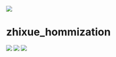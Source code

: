 ![](https://zhengjiabao.gitee.io/2020/02/25/F-K-the-ZhiXue/zhixue_logo_1.png)

# **zhixue_hommization**

![](https://img.shields.io/npm/v/zhixue_hommization.svg?style=flat)
[![](https://img.shields.io/npm/dm/zhixue_hommization.svg?style=flat)](https://npmcharts.com/compare/zhixue_hommization?minimal=true)
![](https://img.shields.io/badge/license-MIT-blue.svg?style=flat)

